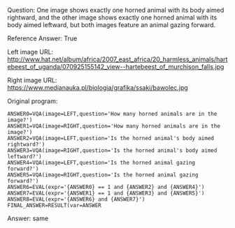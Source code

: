 Question: One image shows exactly one horned animal with its body aimed rightward, and the other image shows exactly one horned animal with its body aimed leftward, but both images feature an animal gazing forward.

Reference Answer: True

Left image URL: http://www.hat.net/album/africa/2007_east_africa/20_harmless_animals/hartebeest_of_uganda/070925155142_view--hartebeest_of_murchison_falls.jpg

Right image URL: https://www.medianauka.pl/biologia/grafika/ssaki/bawolec.jpg

Original program:

```
ANSWER0=VQA(image=LEFT,question='How many horned animals are in the image?')
ANSWER1=VQA(image=RIGHT,question='How many horned animals are in the image?')
ANSWER2=VQA(image=LEFT,question='Is the horned animal's body aimed rightward?')
ANSWER3=VQA(image=RIGHT,question='Is the horned animal's body aimed leftward?')
ANSWER4=VQA(image=LEFT,question='Is the horned animal gazing forward?')
ANSWER5=VQA(image=RIGHT,question='Is the horned animal gazing forward?')
ANSWER6=EVAL(expr='{ANSWER0} == 1 and {ANSWER2} and {ANSWER4}')
ANSWER7=EVAL(expr='{ANSWER1} == 1 and {ANSWER3} and {ANSWER5}')
ANSWER8=EVAL(expr='{ANSWER6} and {ANSWER7}')
FINAL_ANSWER=RESULT(var=ANSWER
```
Answer: same

